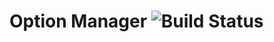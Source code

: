 # Option Manager ![Build Status](https://api.travis-ci.org/microweber-packages/microweber-option-manager.svg?branch=master)
